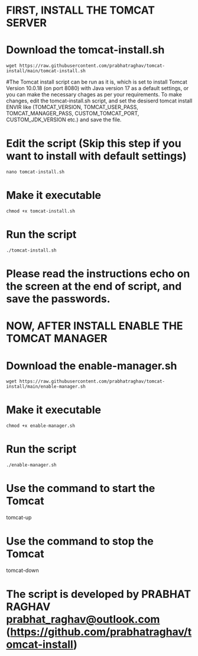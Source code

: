 # FIRST, INSTALL THE TOMCAT SERVER

  # Download the tomcat-install.sh
    wget https://raw.githubusercontent.com/prabhatraghav/tomcat-install/main/tomcat-install.sh

  #The Tomcat install script can be run as it is, which is set to install Tomcat Version 10.0.18 (on port 8080) with Java version 17 as a default settings, or you can make the necessary chages as per your requirements. To make changes, edit the tomcat-install.sh script, and set the desiserd tomcat install ENVIR like (TOMCAT_VERSION, TOMCAT_USER_PASS, TOMCAT_MANAGER_PASS, CUSTOM_TOMCAT_PORT, CUSTOM_JDK_VERSION etc.) and save the file.
  
  # Edit the script (Skip this step if you want to install with default settings)
    nano tomcat-install.sh

  # Make it executable
    chmod +x tomcat-install.sh

  # Run the script
    ./tomcat-install.sh

# Please read the instructions echo on the screen at the end of script, and save the passwords.

# NOW, AFTER INSTALL ENABLE THE TOMCAT MANAGER

  # Download the enable-manager.sh
    wget https://raw.githubusercontent.com/prabhatraghav/tomcat-install/main/enable-manager.sh

  # Make it executable
    chmod +x enable-manager.sh

  # Run the script
    ./enable-manager.sh

# Use the command to start the Tomcat
  tomcat-up

# Use the command to stop the Tomcat
  tomcat-down

  
# The script is developed by PRABHAT RAGHAV prabhat_raghav@outlook.com (https://github.com/prabhatraghav/tomcat-install)
